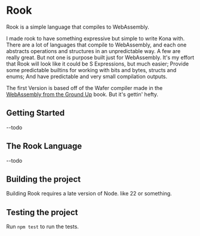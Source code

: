 # Rook
Rook is a simple language that compiles to WebAssembly.

I made rook to have something expressive but simple to write Kona with. There are a lot of languages that compile to WebAssembly, and each one abstracts operations and structures in an unpredictable way. A few are really great. But not one is purpose built just for WebAssembly. It's my effort that Rook will look like it could be S Expressions, but much easier; Provide some predictable builtins for working with bits and bytes, structs and enums; And have predictable and very small compilation outputs.

The first Version is based off of the Wafer compiler made in the [WebAssembly from the Ground Up](https://wasmgroundup.com) book. But it's gettin' hefty.

## Getting Started
--todo

## The Rook Language
--todo

## Building the project
Building Rook requires a late version of Node. like 22 or something.

## Testing the project
Run  `npm test` to run the tests.
